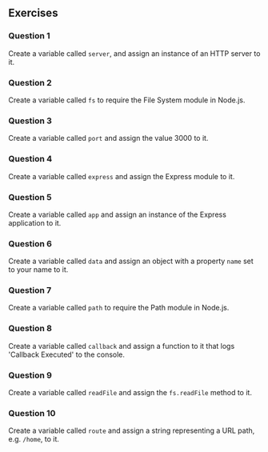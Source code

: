 ## Exercises

### Question 1
Create a variable called `server`, and assign an instance of an HTTP server to it.


### Question 2
Create a variable called `fs` to require the File System module in Node.js.


### Question 3
Create a variable called `port` and assign the value 3000 to it.


### Question 4
Create a variable called `express` and assign the Express module to it.


### Question 5
Create a variable called `app` and assign an instance of the Express application to it.


### Question 6
Create a variable called `data` and assign an object with a property `name` set to your name to it.


### Question 7
Create a variable called `path` to require the Path module in Node.js.


### Question 8
Create a variable called `callback` and assign a function to it that logs 'Callback Executed' to the console.


### Question 9
Create a variable called `readFile` and assign the `fs.readFile` method to it.


### Question 10
Create a variable called `route` and assign a string representing a URL path, e.g. `/home`, to it.

